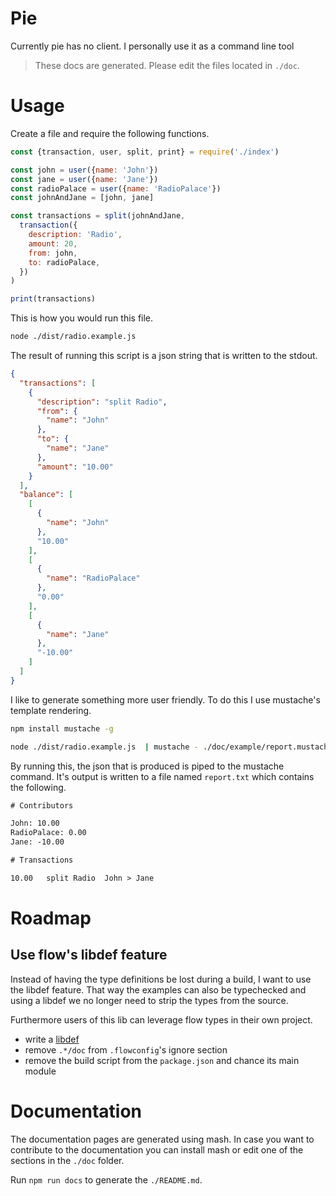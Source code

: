 # Pie

Currently pie has no client. I personally use it as a command line tool

> These docs are generated. Please edit the files located in `./doc`.

# Usage

Create a file and require the following functions.

```js
const {transaction, user, split, print} = require('./index')

const john = user({name: 'John'})
const jane = user({name: 'Jane'})
const radioPalace = user({name: 'RadioPalace'})
const johnAndJane = [john, jane]

const transactions = split(johnAndJane,
  transaction({
    description: 'Radio',
    amount: 20,
    from: john,
    to: radioPalace,
  })
)

print(transactions)
```

This is how you would run this file.

```bash
node ./dist/radio.example.js
```

The result of running this script is a json string that is written to the
stdout.

```json
{
  "transactions": [
    {
      "description": "split Radio",
      "from": {
        "name": "John"
      },
      "to": {
        "name": "Jane"
      },
      "amount": "10.00"
    }
  ],
  "balance": [
    [
      {
        "name": "John"
      },
      "10.00"
    ],
    [
      {
        "name": "RadioPalace"
      },
      "0.00"
    ],
    [
      {
        "name": "Jane"
      },
      "-10.00"
    ]
  ]
}
```

I like to generate something more user friendly. To do this I use mustache's
template rendering.

```bash
npm install mustache -g

node ./dist/radio.example.js  | mustache - ./doc/example/report.mustache > ./doc/example/report.txt
```

By running this, the json that is produced is piped to the mustache command.
It's output is written to a file named `report.txt` which contains the
following.

```txt
# Contributors

John: 10.00
RadioPalace: 0.00
Jane: -10.00

# Transactions

10.00	split Radio	 John > Jane
```

# Roadmap

## Use flow's libdef feature

Instead of having the type definitions be lost during a build, I want to use
the libdef feature. That way the examples can also be typechecked and using
a libdef we no longer need to strip the types from the source.

Furthermore users of this lib can leverage flow types in their own project.

- write a [libdef](https://flow.org/en/docs/libdefs/creation/)
- remove `.*/doc` from `.flowconfig`'s ignore section
- remove the build script from the `package.json` and chance its main module

# Documentation

The documentation pages are generated using mash. In case you want to
contribute to the documentation you can install mash or edit one of the
sections in the `./doc` folder.

Run `npm run docs` to generate the `./README.md`.


